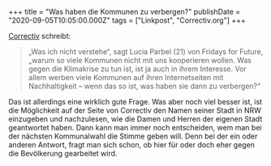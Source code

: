+++
title = "Was haben die Kommunen zu verbergen?"
publishDate = "2020-09-05T10:05:00.000Z"
tags = ["Linkpost", "Correctiv.org"]
+++


[Correctiv](https://correctiv.org/in-eigener-sache/2020/09/04/die-kohle-der-kommunen) schreibt:

> „Was ich nicht verstehe“, sagt Lucia Parbel (21) von Fridays for Future, „warum so viele Kommunen nicht mit uns kooperieren wollen. Was gegen die Klimakrise zu tun ist, ist ja auch in ihrem Interesse. Vor allem werben viele Kommunen auf ihren Internetseiten mit Nachhaltigkeit – wenn das so ist, was haben sie dann zu verbergen?“

Das ist allerdings eine wirklich gute Frage. Was aber noch viel besser ist, ist die Möglichkeit auf der Seite von Correctiv den Namen seiner Stadt in NRW einzugeben und nachzulesen, wie die Damen und Herren der eigenen Stadt geantwortet haben. Dann kann man immer noch entscheiden, wem man bei der nächsten Kommunalwahl die Stimme geben will. Denn bei der ein oder anderen Antwort, fragt man sich schon, ob hier für oder doch eher gegen die Bevölkerung gearbeitet wird.

<!--more-->
